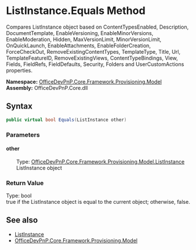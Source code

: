 # ListInstance.Equals Method  
 Compares ListInstance object based on ContentTypesEnabled, Description, DocumentTemplate, EnableVersioning, EnableMinorVersions, EnableModeration, Hidden, MaxVersionLimit, MinorVersionLimit, OnQuickLaunch, EnableAttachments, EnableFolderCreation, ForceCheckOut, RemoveExistingContentTypes, TemplateType, Title, Url, TemplateFeatureID, RemoveExistingViews, ContentTypeBindings, View, Fields, FieldRefs, FieldDefaults, Security, Folders and UserCustomActions properties.   

**Namespace:** [OfficeDevPnP.Core.Framework.Provisioning.Model](OfficeDevPnP.Core.Framework.Provisioning.Model.md)  
**Assembly:** OfficeDevPnP.Core.dll  
## Syntax
```C#
public virtual bool Equals(ListInstance other)
```
### Parameters
#### other  
&emsp;&emsp;Type: [OfficeDevPnP.Core.Framework.Provisioning.Model.ListInstance](OfficeDevPnP.Core.Framework.Provisioning.Model.ListInstance.md)  
&emsp;&emsp;ListInstance object  

  

### Return Value
Type: bool  
true if the ListInstance object is equal to the current object; otherwise, false.  


## See also
- [ListInstance](OfficeDevPnP.Core.Framework.Provisioning.Model.ListInstance.md) 
- [OfficeDevPnP.Core.Framework.Provisioning.Model](OfficeDevPnP.Core.Framework.Provisioning.Model.md) 
